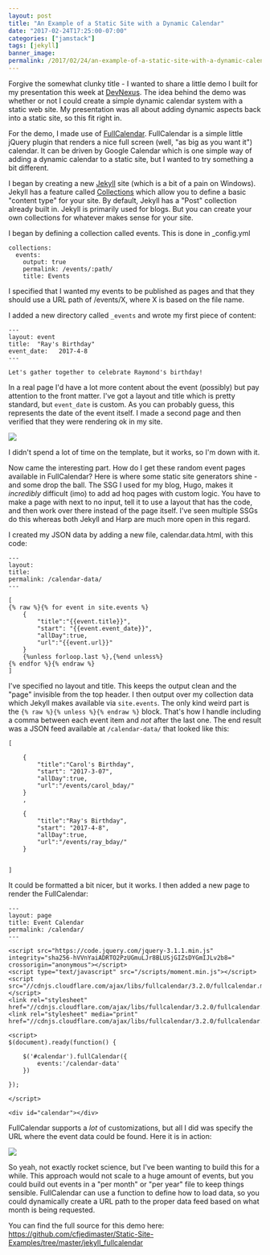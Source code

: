 ```yaml
---
layout: post
title: "An Example of a Static Site with a Dynamic Calendar"
date: "2017-02-24T17:25:00-07:00"
categories: ["jamstack"]
tags: [jekyll]
banner_image: 
permalink: /2017/02/24/an-example-of-a-static-site-with-a-dynamic-calendar
---
```


Forgive the somewhat clunky title - I wanted to share a little demo I built for my presentation this week at [DevNexus](https://www.devnexus.com/). The idea behind the demo was whether or not I could create a simple dynamic calendar system with a static web site. My presentation was all about adding dynamic aspects back into a static site, so this fit right in. 

For the demo, I made use of [FullCalendar](https://fullcalendar.io/). FullCalendar is a simple little jQuery plugin that renders a nice full screen (well, "as big as you want it") calendar. It can be driven by Google Calendar which is one simple way of adding a dynamic calendar to a static site, but I wanted to try something a bit different. 

I began by creating a new [Jekyll](http://jekyllrb.com/) site (which is a bit of a pain on Windows). Jekyll has a feature called [Collections](http://jekyllrb.com/docs/collections/) which allow you to define a basic "content type" for your site. By default, Jekyll has a "Post" collection already built in. Jekyll is primarily used for blogs. But you can create your own collections for whatever makes sense for your site. 

I began by defining a collection called events. This is done in _config.yml

<pre><code class="language-markup">collections:
  events:
    output: true
    permalink: /events/:path/
    title: Events
</code></pre>

I specified that I wanted my events to be published as pages and that they should use a URL path of /events/X, where X is based on the file name.

I added a new directory called `_events` and wrote my first piece of content:

<pre><code class="language-markup">---
layout: event
title:  "Ray's Birthday"
event_date:   2017-4-8
---

Let's gather together to celebrate Raymond's birthday!
</code></pre>

In a real page I'd have a lot more content about the event (possibly) but pay attention to the front matter. I've got a layout and title which is pretty standard, but `event_date` is custom. As you can probably guess, this represents the date of the event itself. I made a second page and then verified that they were rendering ok in my site.

<img src="https://static.raymondcamden.com/images/2017/2/ssge1.png" class="imgborder">

I didn't spend a lot of time on the template, but it works, so I'm down with it. 

Now came the interesting part. How do I get these random event pages available in FullCalendar? Here is where some static site generators shine - and some drop the ball. The SSG I used for my blog, Hugo, makes it *incredibly* difficult (imo) to add ad hoq pages with custom logic. You have to make a page with next to no input, tell it to use a layout that has the code, and then work over there instead of the page itself. I've seen multiple SSGs do this whereas both Jekyll and Harp are much more open in this regard.

I created my JSON data by adding a new file, calendar.data.html, with this code:

<pre><code class="language-markup">---
layout: 
title: 
permalink: /calendar-data/
---

[
{% raw %}{% for event in site.events %}
	{
		"title":"{{event.title}}",
		"start": "{{event.event_date}}",
		"allDay":true,
		"url":"{{event.url}}"
	}
	{%unless forloop.last %},{%end unless%}
{% endfor %}{% endraw %}
]
</code></pre>

I've specified no layout and title. This keeps the output clean and the "page" invisible from the top header. I then output over my collection data which Jekyll makes available via `site.events`. The only kind weird part is the `{% raw %}{% unless %}{% endraw %}` block. That's how I handle including a comma between each event item and *not* after the last one. The end result was a JSON feed available at `/calendar-data/` that looked like this:

<pre><code class="language-javascript">[

	{
		"title":"Carol's Birthday",
		"start": "2017-3-07",
		"allDay":true,
		"url":"/events/carol_bday/"
	}
	,

	{
		"title":"Ray's Birthday",
		"start": "2017-4-8",
		"allDay":true,
		"url":"/events/ray_bday/"
	}
	

]
</code></pre>

It could be formatted a bit nicer, but it works. I then added a new page to render the FullCalendar:

<pre><code class="language-markup">---
layout: page
title: Event Calendar
permalink: &#x2F;calendar&#x2F;
---

&lt;script src=&quot;https:&#x2F;&#x2F;code.jquery.com&#x2F;jquery-3.1.1.min.js&quot;   
integrity=&quot;sha256-hVVnYaiADRTO2PzUGmuLJr8BLUSjGIZsDYGmIJLv2b8=&quot;  crossorigin=&quot;anonymous&quot;&gt;&lt;&#x2F;script&gt;
&lt;script type=&quot;text&#x2F;javascript&quot; src=&quot;&#x2F;scripts&#x2F;moment.min.js&quot;&gt;&lt;&#x2F;script&gt;
&lt;script src=&quot;&#x2F;&#x2F;cdnjs.cloudflare.com&#x2F;ajax&#x2F;libs&#x2F;fullcalendar&#x2F;3.2.0&#x2F;fullcalendar.min.js&quot;&gt;&lt;&#x2F;script&gt;
&lt;link rel=&quot;stylesheet&quot; href=&quot;&#x2F;&#x2F;cdnjs.cloudflare.com&#x2F;ajax&#x2F;libs&#x2F;fullcalendar&#x2F;3.2.0&#x2F;fullcalendar.min.css&quot;&gt;
&lt;link rel=&quot;stylesheet&quot; media=&quot;print&quot; href=&quot;&#x2F;&#x2F;cdnjs.cloudflare.com&#x2F;ajax&#x2F;libs&#x2F;fullcalendar&#x2F;3.2.0&#x2F;fullcalendar.print.css&quot;&gt;

&lt;script&gt;
$(document).ready(function() {

	$(&#x27;#calendar&#x27;).fullCalendar({
		events:&#x27;&#x2F;calendar-data&#x27;
	})

});

&lt;&#x2F;script&gt;

&lt;div id=&quot;calendar&quot;&gt;&lt;&#x2F;div&gt;
</code></pre>

FullCalendar supports a *lot* of customizations, but all I did was specify the URL where the event data could be found. Here it is in action:

<img src="https://static.raymondcamden.com/images/2017/2/ssge2.png" class="imgborder">

So yeah, not exactly rocket science, but I've been wanting to build this for a while. This approach would not scale to a huge amount of events, but you could build out events in a "per month" or "per year" file to keep things sensible. FullCalendar can use a function to define how to load data, so you could dynamically create a URL path to the proper data feed based on what month is being requested. 

You can find the full source for this demo here: https://github.com/cfjedimaster/Static-Site-Examples/tree/master/jekyll_fullcalendar